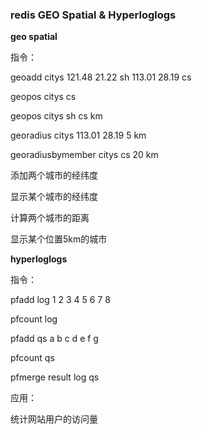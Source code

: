 ### redis GEO Spatial & Hyperloglogs

**geo spatial**

指令：

geoadd citys 121.48 21.22 sh 113.01 28.19 cs

geopos  citys cs

geopos citys sh cs km

georadius citys 113.01 28.19 5 km

georadiusbymember citys cs 20 km

添加两个城市的经纬度

显示某个城市的经纬度

计算两个城市的距离

显示某个位置5km的城市



**hyperloglogs**

指令：

pfadd log 1 2 3 4 5 6 7 8

pfcount log

pfadd qs a b c d e f g

pfcount qs 

pfmerge result log qs

应用：

统计网站用户的访问量